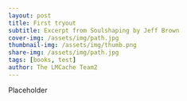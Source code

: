```yaml
---
layout: post
title: First tryout
subtitle: Excerpt from Soulshaping by Jeff Brown
cover-img: /assets/img/path.jpg
thumbnail-img: /assets/img/thumb.png
share-img: /assets/img/path.jpg
tags: [books, test]
author: The LMCache Team2
---
```


Placeholder

